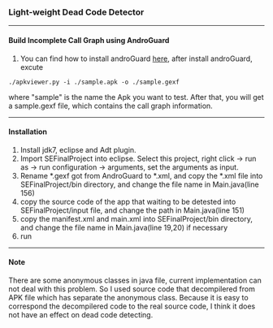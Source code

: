 ### Light-weight Dead Code Detector ###
***

#### Build Incomplete Call Graph using AndroGuard ####
1. You can find how to install androGuard [here](https://code.google.com/archive/p/androguard/wikis/Installation.wiki), after install androGuard, excute
```
./apkviewer.py -i ./sample.apk -o ./sample.gexf
```
where "sample" is the name the Apk you want to test. After that, you will get a sample.gexf file, which contains the call graph information.


___

#### Installation ####
1. Install jdk7, eclipse and Adt plugin.
2. Import SEFinalProject into eclipse. Select this project, right click -> run as -> run configuration -> arguments, set the arguments as input.
3. Rename \*.gexf got from AndroGuard to \*.xml, and copy the *.xml file into SEFinalProject/bin directory, and change the file name in Main.java(line 156)
4. copy the source code of the app that waiting to be detested into SEFinalProject/input file, and change the path in Main.java(line 151)
5. copy the manifest.xml and main.xml into SEFinalProject/bin directory, and change the file name in Main.java(line 19,20) if necessary
6. run
___

#### Note ####
There are some anonymous classes in java file, current implementation can not deal with this problem. So I used source code that decompilered from APK file which has separate the anonymous class. Because it is easy to correspond the decompilered code to the real source code, I think it does not have an effect on dead code detecting.
